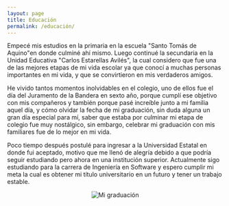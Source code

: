 ```yaml
---
layout: page
title: Educación 
permalink: /educación/
---
```



Empecé mis estudios en la primaria en la escuela "Santo Tomás de Aquino"en donde culminé ahí mismo. Luego continué la secundaria en la Unidad Educativa "Carlos Estarellas Avilés", la cual considero que fue una de las mejores etapas de mi vida escolar ya que conocí a muchas personas importantes en mi vida, y que se convirtieron en mis verdaderos amigos.

He vivido tantos momentos inolvidables en el colegio, uno de ellos fue el día del Juramento de la Bandera en sexto año, porque cumplí ese objetivo con mis compañeros y también porque pasé increíble junto a mi familia aquel día, y cómo olvidar la fecha de mi graduación, sin duda alguna un gran día especial para mí, saber que estaba por culminar mi etapa de colegio fue muy nostálgico, sin embargo, celebrar mi graduación con mis familiares fue de lo mejor en mi vida.

Poco tiempo después postulé para ingresar a la Universidad Estatal en donde fui aceptado, motivo que me llenó de alegría debido a que podría seguir estudiando pero ahora en una institución superior. Actualmente sigo estudiando para la carrera de Ingeniería en Software y espero cumplir mi meta la cual es obtener mi título universitario en un futuro y tener un trabajo estable.


<center><img src="https://mandrescharro.github.io//images/foto graduacion.jpg" alt="Mi graduación" style="weight: 50%;"/></center>
